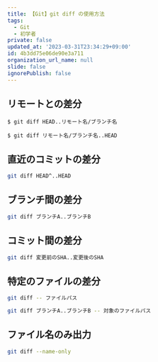 ```yaml
---
title: 【Git】git diff の使用方法
tags:
  - Git
  - 初学者
private: false
updated_at: '2023-03-31T23:34:29+09:00'
id: 4b3dd75e06de90e3a711
organization_url_name: null
slide: false
ignorePublish: false
---
```

## リモートとの差分

```
$ git diff HEAD..リモート名/ブランチ名
```
```
$ git diff リモート名/ブランチ名..HEAD
```

## 直近のコミットの差分

```bash
git diff HEAD^..HEAD
```

## ブランチ間の差分

```bash
git diff ブランチA..ブランチB
```

## コミット間の差分

```bash
git diff 変更前のSHA..変更後のSHA
```

## 特定のファイルの差分
```bash
git diff -- ファイルパス
```
```bash
git diff ブランチA..ブランチB -- 対象のファイルパス
```


## ファイル名のみ出力

```bash
git diff --name-only
```
